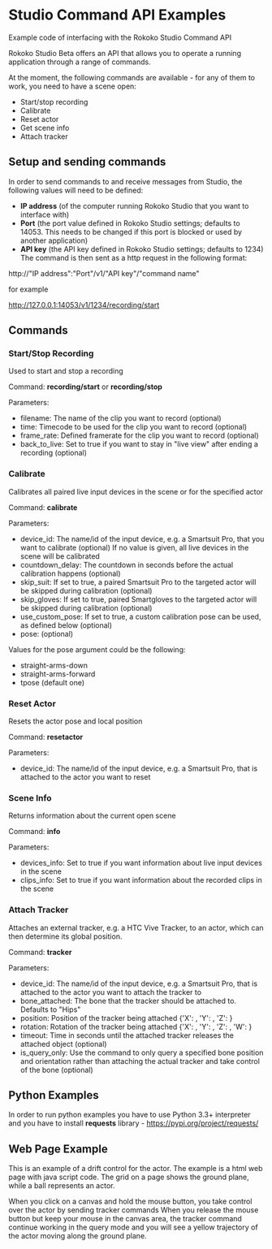 # Studio Command API Examples
Example code of interfacing with the Rokoko Studio Command API

Rokoko Studio Beta offers an API that allows you to operate a running application through a range of commands.

At the moment, the following commands are available - for any of them to work, you need to have a scene open:

* Start/stop recording
* Calibrate
* Reset actor
* Get scene info
* Attach tracker

## Setup and sending commands
In order to send commands to and receive messages from Studio, the following values will need to be defined:

* **IP address** (of the computer running Rokoko Studio that you want to interface with)
* **Port** (the port value defined in Rokoko Studio settings; defaults to 14053. This needs to be changed if this port is blocked or used by another application)
* **API key** (the API key defined in Rokoko Studio settings; defaults to 1234)
The command is then sent as a http request in the following format:

http://"IP address":"Port"/v1/"API key"/"command name"

for example

http://127.0.0.1:14053/v1/1234/recording/start

## Commands
### Start/Stop Recording
Used to start and stop a recording

Command: **recording/start** or **recording/stop**

Parameters:
* filename: The name of the clip you want to record (optional)
* time: Timecode to be used for the clip you want to record (optional)
* frame_rate: Defined framerate for the clip you want to record (optional)
* back_to_live: Set to true if you want to stay in "live view" after ending a recording (optional)
 
### Calibrate
Calibrates all paired live input devices in the scene or for the specified actor

Command: **calibrate**

Parameters:
* device_id: The name/id of the input device, e.g. a Smartsuit Pro, that you want to calibrate (optional)
If no value is given, all live devices in the scene will be calibrated
* countdown_delay: The countdown in seconds before the actual calibration happens (optional)
* skip_suit: If set to true, a paired Smartsuit Pro to the targeted actor will be skipped during calibration (optional)
* skip_gloves: If set to true, paired Smartgloves to the targeted actor will be skipped during calibration (optional)
* use_custom_pose: If set to true, a custom calibration pose can be used, as defined below (optional)
* pose: (optional)

Values for the pose argument could be the following:
* straight-arms-down
* straight-arms-forward
* tpose (default one)

### Reset Actor
Resets the actor pose and local position

Command: **resetactor**

Parameters:
* device_id: The name/id of the input device, e.g. a Smartsuit Pro, that is attached to the actor you want to reset

### Scene Info
Returns information about the current open scene

Command: **info**

Parameters:
* devices_info: Set to true if you want information about live input devices in the scene
* clips_info: Set to true if you want information about the recorded clips in the scene

### Attach Tracker
Attaches an external tracker, e.g. a HTC Vive Tracker, to an actor, which can then determine its global position.

Command: **tracker**

Parameters:
* device_id: The name/id of the input device, e.g. a Smartsuit Pro, that is attached to the actor you want to attach the tracker to
* bone_attached: The bone that the tracker should be attached to. Defaults to "Hips"
* position: Position of the tracker being attached
{'X': <value>, 'Y': <value>, 'Z': <value>}
* rotation: Rotation of the tracker being attached
{'X': <value>, 'Y': <value>, 'Z': <value>, 'W': <value>}
* timeout: Time in seconds until the attached tracker releases the attached object (optional)
* is_query_only: Use the command to only query a specified bone position and orientation rather than attaching the actual tracker and take control of the bone (optional)

## Python Examples

 In order to run python examples you have to use Python 3.3+ interpreter and you have to install **requests** library - https://pypi.org/project/requests/

## Web Page Example

 This is an example of a drift control for the actor. The example is a html web page with java script code.
 The grid on a page shows the ground plane, while a ball represents an actor. 
 
 When you click on a canvas and hold the mouse button, you take control over the actor by sending tracker commands
 When you release the mouse button but keep your mouse in the canvas area, the tracker command continue working in the query mode
 and you will see a yellow trajectory of the actor moving along the ground plane.

